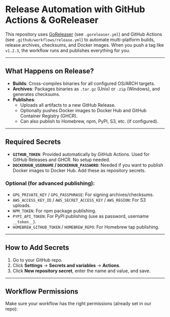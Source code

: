 # Release Automation with GitHub Actions & GoReleaser

This repository uses [GoReleaser](https://goreleaser.com/) (see `.goreleaser.yml`) and GitHub Actions (see `.github/workflows/release.yml`) to automate multi-platform builds, release archives, checksums, and Docker images. When you push a tag like `v1.2.3`, the workflow runs and publishes everything for you.

---

## What Happens on Release?

- **Builds**: Cross-compiles binaries for all configured OS/ARCH targets.
- **Archives**: Packages binaries as `.tar.gz` (Unix) or `.zip` (Windows), and generates checksums.
- **Publishes**:
  - Uploads all artifacts to a new GitHub Release.
  - Optionally pushes Docker images to Docker Hub and GitHub Container Registry (GHCR).
  - Can also publish to Homebrew, npm, PyPI, S3, etc. (if configured).

---

## Required Secrets

- **`GITHUB_TOKEN`**: Provided automatically by GitHub Actions. Used for GitHub Releases and GHCR. No setup needed.
- **`DOCKERHUB_USERNAME` / `DOCKERHUB_PASSWORD`**: Needed if you want to publish Docker images to Docker Hub. Add these as repository secrets.

### Optional (for advanced publishing):

- `GPG_PRIVATE_KEY` / `GPG_PASSPHRASE`: For signing archives/checksums.
- `AWS_ACCESS_KEY_ID` / `AWS_SECRET_ACCESS_KEY` / `AWS_REGION`: For S3 uploads.
- `NPM_TOKEN`: For npm package publishing.
- `PYPI_API_TOKEN`: For PyPI publishing (use as password, username `__token__`).
- `HOMEBREW_GITHUB_TOKEN` / `HOMEBREW_REPO`: For Homebrew tap publishing.

---

## How to Add Secrets

1. Go to your GitHub repo.
2. Click **Settings** → **Secrets and variables** → **Actions**.
3. Click **New repository secret**, enter the name and value, and save.

---

## Workflow Permissions

Make sure your workflow has the right permissions (already set in our repo):
